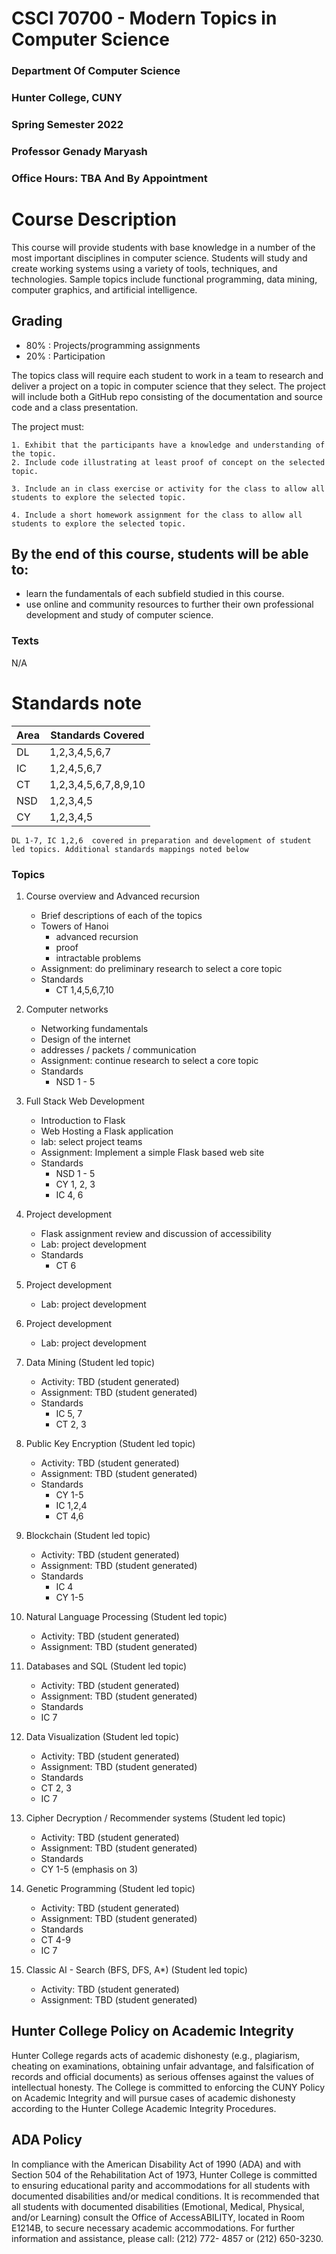 # CSCI 70700 - Modern Topics in Computer Science

### Department Of Computer Science
### Hunter College, CUNY
### Spring Semester 2022
### Professor Genady Maryash
### Office Hours: TBA And By Appointment


# Course Description

This course will provide students with base knowledge in a number of
the most important disciplines in computer science. Students will
study and create working systems using a variety of tools, techniques,
and technologies.  Sample topics include functional programming, data
mining, computer graphics, and artificial intelligence.

## Grading

 - 80% : Projects/programming assignments
 - 20% : Participation

The topics class will require each student to work in a team to
research and deliver a project on a topic in computer science that
they select. The project will include both a GitHub repo consisting of
the documentation and source code and a class presentation.
	
The project must:

	1. Exhibit that the participants have a knowledge and understanding of the topic.  
    2. Include code illustrating at least proof of concept on the selected topic.
	
	3. Include an in class exercise or activity for the class to allow all students to explore the selected topic.
	
	4. Include a short homework assignment for the class to allow all students to explore the selected topic.
	


## By the end of this course, students will be able to:
  - learn the fundamentals of each subfield studied in this course.
  - use online and community resources to further their own professional development and study of computer science.

### Texts

N/A


# Standards note

| Area | Standards Covered    |
|------|----------------------|
| DL   | 1,2,3,4,5,6,7        |
| IC   | 1,2,4,5,6,7          |
| CT   | 1,2,3,4,5,6,7,8,9,10 |
| NSD  | 1,2,3,4,5            |
| CY   | 1,2,3,4,5            |


	DL 1-7, IC 1,2,6  covered in preparation and development of student led topics. Additional standards mappings noted below 
	
### Topics
	
	
1. Course overview and Advanced recursion
	- Brief descriptions of each of the topics 
	- Towers of Hanoi 
	  - advanced recursion
	  - proof
	  - intractable problems
    - Assignment: do preliminary research to select a core topic
    - Standards
      - CT 1,4,5,6,7,10
1. Computer networks
	- Networking fundamentals
	- Design of the internet
	- addresses / packets / communication
	- Assignment: continue research to select a core topic
	- Standards 
	  - NSD 1 - 5
	
1. Full Stack Web Development
	- Introduction to Flask 
	- Web Hosting a Flask application
	- lab: select project teams
	- Assignment: Implement a simple Flask based web site
	- Standards
      - NSD 1 - 5 
	  - CY 1, 2, 3
	  - IC 4, 6
1. Project development
	- Flask assignment review and discussion of accessibility
	- Lab: project development
	- Standards
      - CT 6
1. Project development
	- Lab: project development
1. Project development
	- Lab: project development

1. Data Mining (Student led topic)
    - Activity: TBD (student generated)
    - Assignment: TBD (student generated)
    - Standards
      - IC 5, 7
	  - CT 2, 3

1. Public Key Encryption (Student led topic)
   - Activity: TBD (student generated)
   - Assignment: TBD (student generated)
   - Standards
     - CY 1-5
	 - IC 1,2,4
	 - CT 4,6
1. Blockchain (Student led topic)
   - Activity: TBD (student generated)
   - Assignment: TBD (student generated)
   - Standards
     - IC  4
	 - CY 1-5
1. Natural Language Processing (Student led topic)
   - Activity: TBD (student generated)
   - Assignment: TBD (student generated)
1. Databases and SQL (Student led topic)
   - Activity: TBD (student generated)
   - Assignment: TBD (student generated)
   - Standards
   	- IC 7

1. Data Visualization (Student led topic)
   - Activity: TBD (student generated)
   - Assignment: TBD (student generated)
   - Standards
	- CT 2, 3
	- IC 7 

1. Cipher Decryption / Recommender systems (Student led topic)
   - Activity: TBD (student generated)
   - Assignment: TBD (student generated)
   - Standards
 	- CY 1-5 (emphasis on 3)
1. Genetic Programming (Student led topic)
   - Activity: TBD (student generated)
   - Assignment: TBD (student generated)
   - Standards
 	- CT 4-9
	- IC 7
1. Classic AI - Search (BFS, DFS, A*) (Student led topic)
   - Activity: TBD (student generated)
   - Assignment: TBD (student generated)
    


## Hunter College Policy on Academic Integrity

Hunter College regards acts of academic dishonesty (e.g., plagiarism, cheating on examinations,
obtaining unfair advantage, and falsification of records and official documents) as serious offenses
against the values of intellectual honesty. The College is committed to enforcing the CUNY Policy
on Academic Integrity and will pursue cases of academic dishonesty according to the Hunter College
Academic Integrity Procedures.

## ADA Policy

In compliance with the American Disability Act of 1990 (ADA) and with Section 504 of the
Rehabilitation Act of 1973, Hunter College is committed to ensuring educational parity and
accommodations for all students with documented disabilities and/or medical conditions. It is
recommended that all students with documented disabilities (Emotional, Medical, Physical, and/or
Learning) consult the Office of AccessABILITY, located in Room E1214B, to secure necessary
academic accommodations. For further information and assistance, please call: (212) 772- 4857 or
(212) 650-3230.
